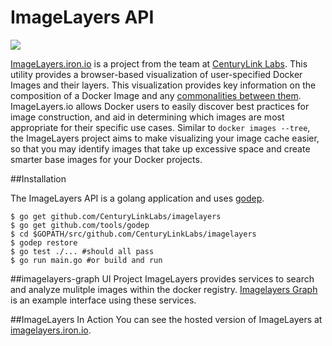 # ImageLayers API

[![](https://badge.imagelayers.io/centurylink/imagelayers-api.svg)](https://imagelayers.io/?images=centurylink/imagelayers-api:latest 'Get your own badge on imagelayers.io')

[ImageLayers.iron.io](https://imagelayers.iron.io) is a project from the team at [CenturyLink Labs](http://www.centurylinklabs.com/). This utility provides a browser-based visualization of user-specified Docker Images and their layers. This visualization provides key information on the composition of a Docker Image and any [commonalities between them](https://imagelayers.io/?images=java:latest,golang:latest,node:latest,python:latest,php:latest,ruby:latest). ImageLayers.io allows Docker users to easily discover best practices for image construction, and aid in determining which images are most appropriate for their specific use cases.  Similar to  ```docker images --tree```, the ImageLayers project aims to make visualizing your image cache easier, so that you may identify images that take up excessive space and create smarter base images for your Docker projects.

##Installation

The ImageLayers API is a golang application and uses [godep](https://github.com/tools/godep).

```
$ go get github.com/CenturyLinkLabs/imagelayers
$ go get github.com/tools/godep
$ cd $GOPATH/src/github.com/CenturyLinkLabs/imagelayers
$ godep restore
$ go test ./... #should all pass
$ go run main.go #or build and run
```

##imagelayers-graph UI Project
ImageLayers provides services to search and analyze mulitple images within the docker registry. [Imagelayers Graph](https://github.com/iron-io/imagelayers-graph/) is an example interface using these services.

##ImageLayers In Action
You can see the hosted version of ImageLayers at [imagelayers.iron.io](https://imagelayers.iron.io).
